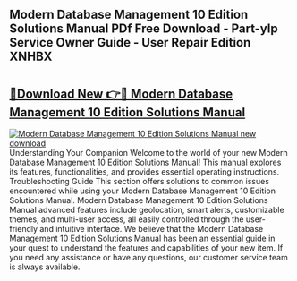 ## Modern Database Management 10 Edition Solutions Manual PDf Free Download - Part-ylp Service Owner Guide - User Repair Edition XNHBX

# <h2><a href="http://bc6113.oget.top/?id=Modern+Database+Management+10+Edition+Solutions+Manual">🔗Download New 👉🔴 Modern Database Management 10 Edition Solutions Manual</a></h2>

[![Modern Database Management 10 Edition Solutions Manual new download](https://i.imgur.com/5g1atiW.png)](http://bc6113.oget.top/?id=Modern+Database+Management+10+Edition+Solutions+Manual)
Understanding Your Companion Welcome to the world of your new Modern Database Management 10 Edition Solutions Manual! This manual explores its features, functionalities, and provides essential operating instructions. Troubleshooting Guide This section offers solutions to common issues encountered while using your Modern Database Management 10 Edition Solutions Manual. Modern Database Management 10 Edition Solutions Manual advanced features include geolocation, smart alerts, customizable themes, and multi-user access, all easily controlled through the user-friendly and intuitive interface. We believe that the Modern Database Management 10 Edition Solutions Manual has been an essential guide in your quest to understand the features and capabilities of your new item. If you need any assistance or have any questions, our customer service team is always available.
